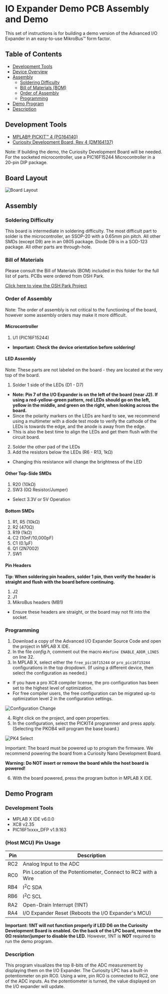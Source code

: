 # IO Expander Demo PCB Assembly and Demo

This set of instructions is for building a demo version of the Advanced I/O Expander in an easy-to-use MikroBus&trade; form factor.

## Table of Contents

* [Development Tools](#development-tools)
* [Device Overview](#device-overview)
* [Assembly](#assembly)
  * [Soldering Difficulty](#soldering-difficulty)
  * [Bill of Materials (BOM)](#bill-of-materials--bom-)
  * [Order of Assembly](#order-of-assembly)
  * [Programming](#programming)
* [Demo Program](#demo-program)
* [Description](#description)

## Development Tools

- [MPLAB&reg; PICKIT&trade; 4 (PG164140)](https://www.microchip.com/en-us/development-tool/PG164140?utm_source=GitHub&utm_medium=TextLink&utm_campaign=MCU8_MMTCha_pic152xx&utm_content=pic16f15244-advanced-io-expander-github)
- [Curiosity Development Board, Rev 4 (DM164137)](https://www.microchip.com/DevelopmentTools/ProductDetails/PartNO/DM164137?utm_source=GitHub&utm_medium=TextLink&utm_campaign=MCU8_MMTCha_pic152xx&utm_content=pic16f15244-advanced-io-expander-github)

Note: If building the demo, the Curiosity Development Board will be needed. For the socketed microcontroller, use a PIC16F15244 Microcontroller in a 20-pin DIP package.

## Board Layout

![Board Layout](../images/boardLayout.PNG)

## Assembly

### Soldering Difficulty

This board is intermediate in soldering difficulty. The most difficult part to solder is the microcontroller, an SSOP-20 with a 0.65mm pin pitch. All other SMDs (except D9) are in an 0805 package. Diode D9 is in a SOD-123 package. All other parts are through-hole.

### Bill of Materials
Please consult the Bill of Materials (BOM) included in this folder for the full list of parts. PCBs were ordered from OSH Park.

[Click here to view the OSH Park Project](https://oshpark.com/shared_projects/BixAEPJ8)

### Order of Assembly

Note: The order of assembly is not critical to the functioning of the board, however some assembly orders may make it more difficult.

#### Microcontroller
1. U1 (PIC16F15244)
  - **Important: Check the device orientation before soldering!**

#### LED Assembly
Note: These parts are not labeled on the board - they are located at the very top of the board.

1. Solder 1 side of the LEDs (D1 - D7)
  - **Note: Pin 7 of the I/O Expander is on the left of the board (near J2). If using a red-yellow-green pattern, red LEDs should go on the left, yellow in the middle, and green on the right, when looking across the board.**
  - Since the polarity markers on the LEDs are hard to see, we recommend using a multimeter with a diode test mode to verify the cathode of the LEDs is towards the edge, and the anode is away from the edge.
  - This is also the best time to align the LEDs and get them flush with the circuit board.
2. Solder the other pad of the LEDs
3. Add the resistors below the LEDs (R6 - R13, 1k&ohm;)
  - Changing this resistance will change the brightness of the LED

#### Other Top-Side SMDs

1. R20 (10k&Omega;)  
2. SW3 (0&Omega; Resistor/Jumper)
  - Select 3.3V or 5V Operation

#### Bottom SMDs

1. R1, R5 (10k&Omega;)
2. R2 (470&Omega;)
3. R19 (1k&Omega;)
4. C2 (10nF/10,000pF)
5. C1 (0.1&micro;F)
6. Q1 (2N7002)
7. SW1

#### Pin Headers
**Tip: When soldering pin headers, solder 1 pin, then verify the header is straight and flush with the board before continuing.**

  1. J2
  2. J1
  3. MikroBus headers (MB1)
   - Ensure these headers are straight, or the board may not fit into the socket.

### Programming

1. Download a copy of the Advanced I/O Expander Source Code and open the project in MPLAB X IDE.
2. In the file *config.h*, comment out the macro `#define ENABLE_ADDR_LINES` on line 32.
3. In MPLAB X, select either the `free_pic16f15244` or `pro_pic16f15244` configurations in the top dropdown. (If using a different device, then select the configuration as needed.)
 - If you have a pro XC8 compiler license, the pro configuration has been set to the highest level of optimization.
 - For free compiler users, the free configuration can be migrated up-to optimization level 2 in the configuration settings.

![Configuration Change](../images/configurationChange.PNG)

4. Right click on the project, and open properties.
5. In the configuration, select the PICKIT4 programmer and press apply. (Selecting the PKOB4 will program the base board.)

![PK4 Select](../images/PK4_select.PNG)

Important: The board must be powered up to program the firmware. We recommend powering the board from a Curiosity Nano Development Board.

**Warning: Do NOT insert or remove the board while the host board is powered!**

6. With the board powered, press the program button in MPLAB X IDE.

## Demo Program

### Development Tools

- MPLAB X IDE v6.0.0
- XC8 v2.35
- PIC16F1xxxx_DFP v1.9.163

### (Host MCU) Pin Usage

| Pin | Description
| --- | ----------
| RC2 | Analog Input to the ADC
| RC0 | Pin Location of the Potentiometer, Connect to RC2 with a Wire
| RB4 | I<sup>2</sup>C SDA
| RB6 | I<sup>2</sup>C SCL
| RA2 | Open-Drain Interrupt (!INT)
| RA4 | I/O Expander Reset (Reboots the I/O Expander's MCU)

**Important: !INT will not function properly if LED D6 on the Curiosity Development Board is enabled. On the back of the LPC board, remove the 0&Omega; resistor/jumper to disable the LED.** However, !INT is **NOT** required to run the demo program.

### Description
This program visualizes the top 8-bits of the ADC measurement by displaying them on the I/O Expander. The Curiosity LPC has a built-in potentiometer on pin RC0. Using a wire, pin RC0 is connected to RC2, one of the ADC inputs. As the potentiometer is turned, the value displayed on the I/O expander will update.
